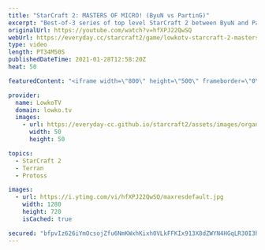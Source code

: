 ```yaml
---
title: "StarCraft 2: MASTERS OF MICRO! (ByuN vs PartinG)"
excerpt: "Best-of-3 series of top level StarCraft 2 between ByuN and PartinG. Both of these players well known for their incredible unit control and micro, and in this match they face off against each other.  Support my work on Patreon: http://www.patreon.com/lowkotv Become a YouTube member: https://lowko.tv/join"
originalUrl: https://youtube.com/watch?v=hfXPJ22QwSQ
webUrl: https://everyday.cc/starcraft2/game/lowkotv-starcraft-2-masters-of-micro-byun-vs-parting/
type: video
length: PT34M50S
publishedDateTime: 2021-01-28T12:58:20Z
heat: 50

featuredContent: "<iframe width=\"800\" height=\"500\" frameborder=\"0\" src=\"https://www.youtube.com/embed/hfXPJ22QwSQ\" allow=\"accelerometer; autoplay; encrypted-media; gyroscope; picture-in-picture\" allowfullscreen></iframe>"

provider:
  name: LowkoTV
  domain: lowko.tv
  images:
    - url: https://everyday-cc.github.io/starcraft2/assets/images/organizations/lowko.tv-50x50.jpg
      width: 50
      height: 50

topics:
  - StarCraft 2
  - Terran
  - Protoss

images:
  - url: https://i.ytimg.com/vi/hfXPJ22QwSQ/maxresdefault.jpg
    width: 1280
    height: 720
    isCached: true

secured: "bfpvIz626iYmOcsojZfu6NmKWxhKixh0VLkFFKIx913X8dZWYN4HGqLR30I3h4YFb+hgintEne3584aWZNVBayWpU+aa8tSw/isSQFL1jaV9h/Cii76ydHggw4vocqrdzLrclBejWDXPSK1afJumyriec113LtCqK0D0eE/vZFXPkywPvcAVwyuieeM4xzsRlvSbuDhCuqc0a0wYg4ySRehpqT7FRm05scnXyzoHKsUrEX5ElT2pbwbKHn5sU7LXAi3aTOnxUqMp3jwpkNs9f9JsnbUhH7AbYXPW7vY6gPmscpQOwe6DQqT0DfXJcCp6WLx6+X0ls43rsrSLWsAF+UKzpE2SNtjKUneSupbzqkj57FCf7X79NRpCFyt84U1l9wV5NeF7I2ACnkFTrerKxqvbq8dOfrCvZPxw3avz5DSa1lgKknO0HSSvJyGFnInh;wxiFRV243wbJZU6AaDQMCA=="
---
```


